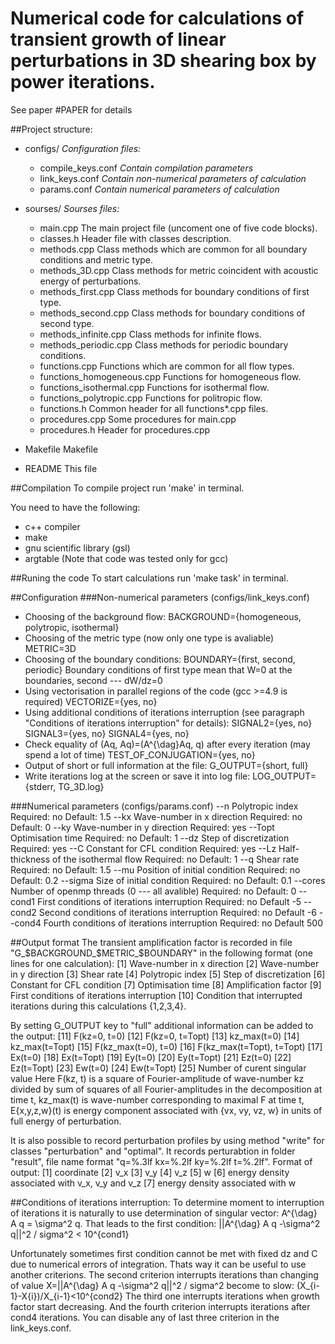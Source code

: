# Numerical code for calculations of transient growth of linear perturbations in 3D shearing box by power iterations.
See paper #PAPER for details

##Project structure:
+ configs/	                                                            *Configuration files:*
  +	compile_keys.conf                                        *Contain compilation parameters*
  + link_keys.conf	                                                *Contain non-numerical parameters of calculation*
  + params.conf                                                     *Contain numerical parameters of calculation*

+ sourses/                                                              *Sourses files:*
  + main.cpp													The main project file (uncoment one of five code blocks).
  + classes.h													Header file with classes description.
  + methods.cpp												Class methods which are common for all boundary conditions and metric type.
  + methods_3D.cpp										Class methods for metric coincident with  acoustic energy of perturbations.
  + methods_first.cpp									Class methods for boundary conditions of first type.
  + methods_second.cpp								Class methods for boundary conditions of second type.
  + methods_infinite.cpp								Class methods for infinite flows.
  + methods_periodic.cpp								Class methods for periodic boundary conditions.
  + functions.cpp											Functions which are common for all flow types.
  + functions_homogeneous.cpp					Functions for homogeneous flow.
  + functions_isothermal.cpp						Functions for isothermal flow.
  + functions_polytropic.cpp						Functions for politropic flow.
  + functions.h												Common header for all functions*.cpp files.
  + procedures.cpp											Some procedures for main.cpp
  + procedures.h												Header for procedures.cpp

+ Makefile																	Makefile
+ README																This file

##Compilation
To compile project run 'make' in terminal.

You need to have the following:
+ c++ compiler
+ make
+ gnu scientific library (gsl)
+ argtable
(Note that code was tested only for gcc)

##Runing the code
To start calculations run 'make task' in terminal.

##Configuration
###Non-numerical parameters (configs/link_keys.conf)
+ Choosing of the background flow:
BACKGROUND={homogeneous, polytropic, isothermal}
+ Choosing of the metric type (now only one type is avaliable)
METRIC=3D
+ Choosing of the boundary conditions:
BOUNDARY={first, second, periodic}
Boundary conditions of first type mean that W=0 at the boundaries, second --- dW/dz=0
+ Using vectorisation in parallel regions of the code (gcc >=4.9 is required)
VECTORIZE={yes, no}
+ Using additional conditions of iterations interruption (see paragraph "Conditions of iterations interruption" for details):
SIGNAL2={yes, no}
SIGNAL3={yes, no}
SIGNAL4={yes, no}
+ Check equality of (Aq, Aq)=(A^{\dag}Aq, q) after every iteration (may spend a lot of time)
TEST_OF_CONJUGATION={yes, no}
+ Output of short or full information at the file:
G_OUTPUT={short, full}
+ Write iterations log at the screen or save it into log file:
LOG_OUTPUT={stderr, TG_3D.log}

###Numerical parameters (configs/params.conf)
	--n 			<double>		Polytropic index														Required: no		Default: 1.5
	--kx			<double> 		Wave-number in x direction									Required: no 		Default: 0
	--ky			<double> 		Wave-number in y direction 									Required: yes
	--Topt 	<double>		Optimisation time													Required: no 		Default: 1
	--dz			<double>		Step of discretization												Required: yes
	--C			<double> 		Constant for CFL condition 									Required: yes
	--Lz			<double>		Half-thickness of the isothermal flow 					Required: no		Default: 1
	--q 			<double> 		Shear rate																	Required: no		Default: 1.5
	--mu		<double>		Position of initial condition									Required: no		Default: 0.2
	--sigma	<double>		Size of initial condition											Required: no		Default: 0.1
	--cores	<int>				Number of openmp threads (0 --- all avalible)	Required: no		Default: 0
	--cond1	<double> 		First conditions of iterations interruption 			Required: no		Default -5
	--cond2	<double> 		Second conditions of iterations interruption 		Required: no		Default -6
	--cond4	<int>				Fourth conditions of iterations interruption 		Required: no		Default 500

##Output format
The transient amplification factor is recorded in file "G_$BACKGROUND_$METRIC_$BOUNDARY" in the following format (one lines for one calculation):
	[1] Wave-number in x direction
	[2] Wave-number in y direction
	[3] Shear rate
	[4] Polytropic index
	[5] Step of discretization
	[6] Constant for CFL condition
	[7] Optimisation time
	[8] Amplification factor
	[9] First conditions of iterations interruption
	[10] Condition that interrupted iterations during this calculations {1,2,3,4}.

By setting G_OUTPUT key to "full" additional information can be added to the output:
	[11] F(kz=0, t=0)
	[12] F(kz=0, t=Topt)
	[13] kz_max(t=0)
	[14] kz_max(t=Topt)
	[15] F(kz_max(t=0), t=0)
	[16] F(kz_max(t=Topt), t=Topt)
	[17] Ex(t=0)
	[18]	Ex(t=Topt)
	[19] Ey(t=0)
	[20] Ey(t=Topt)
	[21] Ez(t=0)
	[22] Ez(t=Topt)
	[23] Ew(t=0)
	[24] Ew(t=Topt)
	[25] Number of curent singular value
Here F(kz, t) is a square of Fourier-amplitude of wave-number kz divided by sum of squares of all Fourier-amplitudes in the decomposition at time t,
kz_max(t) is wave-number corresponding to maximal F at time t,
E{x,y,z,w}(t) is energy component associated with {vx, vy, vz, w} in units of full energy of perturbation.

It is also possible to record perturbation profiles by using method "write" for classes "perturbation" and "optimal".
It records perturabtion in folder "result", file name format "q=%.3lf kx=%.2lf ky=%.2lf t=%.2lf".
Format of output:
	[1] coordinate
	[2] v_x
	[3] v_y
	[4] v_z
	[5] w
	[6] energy density associated with v_x, v_y and v_z
	[7] energy density associated with w

##Conditions of iterations interruption:
To determine moment to interruption of iterations it is naturally to use determination of singular vector:
A^{\dag} A q = \sigma^2 q.
That leads to the first condition:
||A^{\dag} A q -\sigma^2 q||^2 / sigma^2 < 10^{cond1}

Unfortunately sometimes first condition cannot be met with fixed dz and C due to numerical errors of integration.
Thats way it can be useful to use another criterions.
The second criterion interrupts iterations than changing of value X=||A^{\dag} A q -\sigma^2 q||^2 / sigma^2 become to slow:
(X_{i-1}-X{i})/X_{i-1}<10^{cond2}
The third one interrupts iterations when growth factor start decreasing.
And the fourth criterion interrupts iterations after cond4 iterations.
You can disable any of last three criterion in the link_keys.conf.
